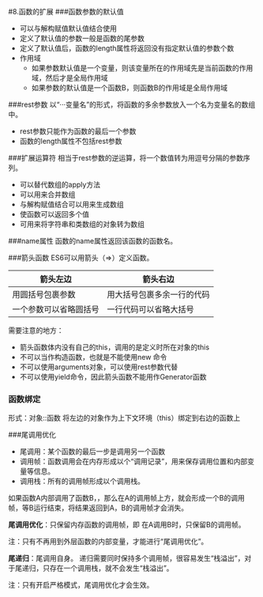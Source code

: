 #8.函数的扩展
###函数参数的默认值
 * 可以与解构赋值默认值结合使用
 * 定义了默认值的参数一般是函数的尾参数
 * 定义了默认值后，函数的length属性将返回没有指定默认值的参数个数
 * 作用域
 	* 如果参数默认值是一个变量，则该变量所在的作用域先是当前函数的作用域，然后才是全局作用域
 	* 如果参数的默认值是一个函数B，则函数B的作用域是全局作用域

###rest参数
以“···变量名”的形式，将函数的多余参数放入一个名为变量名的数组中。
 * rest参数只能作为函数的最后一个参数
 * 函数的length属性不包括rest参数
 
###扩展运算符
相当于rest参数的逆运算，将一个数值转为用逗号分隔的参数序列。
 * 可以替代数组的apply方法
 * 可以用来合并数组
 * 与解构赋值结合可以用来生成数组
 * 使函数可以返回多个值
 * 可用来将字符串和类数组的对象转为数组
 
###name属性
函数的name属性返回该函数的函数名。

###箭头函数
ES6可以用箭头（=>）定义函数。

|箭头左边|箭头右边|
| ------- | ------- |
|用圆括号包裹参数|用大括号包裹多余一行的代码|
|一个参数可以省略圆括号|一行代码可以省略大括号|

需要注意的地方：
 * 箭头函数体内没有自己的this，调用的是定义时所在对象的this
 * 不可以当作构造函数，也就是不能使用new 命令
 * 不可以使用arguments对象，可以使用rest参数代替
 * 不可以使用yield命令，因此箭头函数不能用作Generator函数
 
### 函数绑定
形式：对象::函数
将左边的对象作为上下文环境（this）绑定到右边的函数上

###尾调用优化

 * 尾调用：某个函数的最后一步是调用另一个函数
 * 调用帧：函数调用会在内存形成以个“调用记录”，用来保存调用位置和内部变量等信息。
 * 调用栈：所有的调用帧形成以个调用栈。

如果函数A内部调用了函数B，，那么在A的调用帧上方，就会形成一个B的调用帧，等B运行结束，将结果返回到A，B的调用帧才会消失。

**尾调用优化**：只保留内存函数的调用帧，即 在A调用B时，只保留B的调用帧。

注：只有不再用到外层函数的内部变量，才能进行“尾调用优化”。

**尾递归**：尾调用自身。
递归需要同时保持多个调用帧，很容易发生“栈溢出”，对于尾递归，只存在一个调用栈，就不会发生“栈溢出”。

注：只有开启严格模式，尾调用优化才会生效。